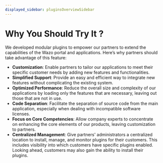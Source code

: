 ```yaml
---
displayed_sidebar: pluginsOverviewSidebar
---
```


# Why You Should Try It ?

We developed modular plugins to empower our partners to extend the capabilities of the Wazo portal and applications. Here’s why partners should take advantage of this feature:

- **Customization**: Enable partners to tailor our applications to meet their specific customer needs by adding new features and functionalities.
- **Simplified Support**: Provide an easy and efficient way to integrate new features without complicating the existing system.
- **Optimized Performance**: Reduce the overall size and complexity of our applications by loading only the features that are necessary, leaving out those that are not in use.
- **Code Separation**: Facilitate the separation of source code from the main application, especially when dealing with incompatible software licenses.
- **Focus on Core Competencies**: Allow company experts to concentrate on enhancing the core elements of our products, leaving customization to partners.
- **Centralized Management**: Give partners' administrators a centralized location to install, manage, and monitor plugins for their customers. This includes visibility into which customers have specific plugins enabled. Looking ahead, customers may also gain the ability to install their plugins.
